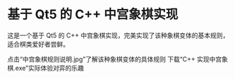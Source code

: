﻿# 基于 Qt5 的 C++ 中宫象棋实现
这是一个基于 Qt5 的 C++ 中宫象棋实现，完美实现了该种象棋变体的基本规则，适合棋类爱好者尝鲜。

点击“中宫象棋规则说明.jpg”了解该种象棋变体的具体规则
下载“C++ 实现中宫象棋.exe”实际体验对弈的乐趣
